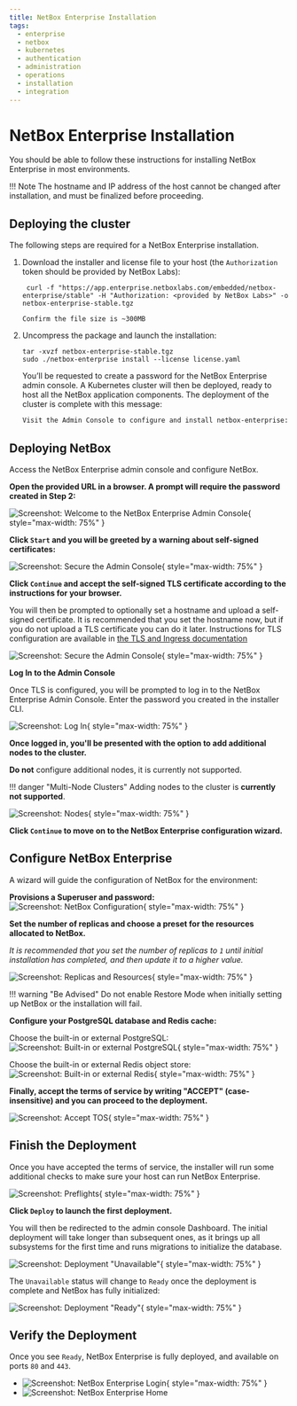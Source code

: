 ```yaml
---
title: NetBox Enterprise Installation
tags:
  - enterprise
  - netbox
  - kubernetes
  - authentication
  - administration
  - operations
  - installation
  - integration
---
```


# NetBox Enterprise Installation

You should be able to follow these instructions for installing NetBox Enterprise in most environments.

!!! Note
    The hostname and IP address of the host cannot be changed after installation, and must be finalized before proceeding.

## Deploying the cluster

The following steps are required for a NetBox Enterprise installation.

1. Download the installer and license file to your host (the `Authorization` token should be provided by NetBox Labs):

     ```
      curl -f "https://app.enterprise.netboxlabs.com/embedded/netbox-enterprise/stable" -H "Authorization: <provided by NetBox Labs>" -o netbox-enterprise-stable.tgz
     ```
       Confirm the file size is ~300MB

2. Uncompress the package and launch the installation:

      ```
      tar -xvzf netbox-enterprise-stable.tgz
      sudo ./netbox-enterprise install --license license.yaml
      ```

      You’ll be requested to create a password for the NetBox Enterprise admin console. A Kubernetes cluster will then be deployed, ready to host all the NetBox application components. The deployment of the cluster is complete with this message:

      ```{.bash .no-copy} 
      Visit the Admin Console to configure and install netbox-enterprise: http://my.netbox-enterprise.host:30000
      ```

## Deploying NetBox

Access the NetBox Enterprise admin console and configure NetBox.

**Open the provided URL in a browser. A prompt will require the password created in Step 2:**

![Screenshot: Welcome to the NetBox Enterprise Admin Console](../images/netbox-enterprise/installation/ent-01-welcome.png){ style="max-width: 75%" }

**Click `Start` and you will be greeted by a warning about self-signed certificates:**

![Screenshot: Secure the Admin Console](../images/netbox-enterprise/installation/ent-02a-tls.png){ style="max-width: 75%" }

**Click `Continue` and accept the self-signed TLS certificate according to the instructions for your browser.**

You will then be prompted to optionally set a hostname and upload a self-signed certificate.
It is recommended that you set the hostname now, but if you do not upload a TLS certificate you can do it later.
Instructions for TLS configuration are available in [the TLS and Ingress documentation](nbe-tls-ingress.md)

![Screenshot: Secure the Admin Console](../images/netbox-enterprise/installation/ent-02b-tls.png){ style="max-width: 75%" }

**Log In to the Admin Console**

Once TLS is configured, you will be prompted to log in to the NetBox Enterprise Admin Console.
Enter the password you created in the installer CLI.

![Screenshot: Log In](../images/netbox-enterprise/installation/ent-03-login.png){ style="max-width: 75%" }

**Once logged in, you'll be presented with the option to add additional nodes to the cluster.** 

**Do not** configure additional nodes, it is currently not supported.

!!! danger "Multi-Node Clusters"
    Adding nodes to the cluster is **currently not supported**.

![Screenshot: Nodes](../images/netbox-enterprise/installation/ent-04-cluster.png){ style="max-width: 75%" }

**Click `Continue` to move on to the NetBox Enterprise configuration wizard.**

## Configure NetBox Enterprise

A wizard will guide the configuration of NetBox for the environment:

**Provisions a Superuser and password:**
![Screenshot: NetBox Configuration](../images/netbox-enterprise/installation/ent-05-superuser.png){ style="max-width: 75%" }

**Set the number of replicas and choose a preset for the resources allocated to NetBox.**

_It is recommended that you set the number of replicas to `1` until initial installation has completed, and then update it to a higher value._

![Screenshot: Replicas and Resources](../images/netbox-enterprise/installation/ent-06-replicas-and-resources.png){ style="max-width: 75%" }

!!! warning "Be Advised"
    Do not enable Restore Mode when initially setting up NetBox or the installation will fail.

**Configure your PostgreSQL database and Redis cache:**

Choose the built-in or external PostgreSQL:
  ![Screenshot: Built-in or external PostgreSQL](../images/netbox-enterprise/installation/ent-07-postgresql.png){ style="max-width: 75%" }

Choose the built-in or external Redis object store:
  ![Screenshot: Built-in or external Redis](../images/netbox-enterprise/installation/ent-08-redis.png){ style="max-width: 75%" }

<!-- Advanced settings to configure plugins and SSO remote authentication, and IPv4/IPv6 compatibility:
  ![Advanced Settings](../images/netbox-enterprise/netbox-enterprise-advanced.png)
For now, skip `Advanced Settings` 
  -->

**Finally, accept the terms of service by writing "ACCEPT" (case-insensitive) and you can proceed to the deployment.**

![Screenshot: Accept TOS](../images/netbox-enterprise/installation/ent-09-accept.png){ style="max-width: 75%" }

## Finish the Deployment

Once you have accepted the terms of service, the installer will run some additional checks to make sure your host can run NetBox Enterprise.

![Screenshot: Preflights](../images/netbox-enterprise/installation/ent-10-preflights.png){ style="max-width: 75%" }

**Click `Deploy` to launch the first deployment.**

You will then be redirected to the admin console Dashboard.
The initial deployment will take longer than subsequent ones, as it brings up all subsystems for the first time and runs migrations to initialize the database.

![Screenshot: Deployment "Unavailable"](../images/netbox-enterprise/installation/ent-11-deploying.png){ style="max-width: 75%" }

The `Unavailable` status will change to `Ready` once the deployment is complete and NetBox has fully initialized:

![Screenshot: Deployment "Ready"](../images/netbox-enterprise/installation/ent-12-ready.png){ style="max-width: 75%" }

## Verify the Deployment

Once you see `Ready`, NetBox Enterprise is fully deployed, and available on ports `80` and `443`.

- ![Screenshot: NetBox Enterprise Login](../images/netbox-enterprise/installation/ent-13-nb-login.png){ style="max-width: 75%" }
- ![Screenshot: NetBox Enterprise Home](../images/netbox-enterprise/installation/ent-14-nb-home.png)
